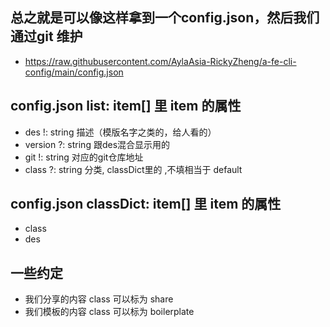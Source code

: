 ## 总之就是可以像这样拿到一个config.json，然后我们通过git 维护
- https://raw.githubusercontent.com/AylaAsia-RickyZheng/a-fe-cli-config/main/config.json

## config.json list: item[] 里 item 的属性
- des   !: string   描述（模版名字之类的，给人看的）
- version ?: string 跟des混合显示用的
- git   !: string   对应的git仓库地址
- class ?: string   分类, classDict里的 ,不填相当于 default

## config.json classDict: item[] 里 item 的属性
- class
- des

## 一些约定
- 我们分享的内容 class 可以标为 share
- 我们模板的内容 class 可以标为 boilerplate